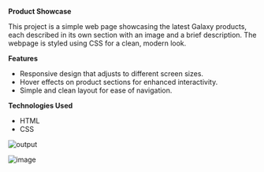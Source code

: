 **Product Showcase**

This project is a simple web page showcasing the latest Galaxy products, each described in its own section with an image and a brief description. The webpage is styled using CSS for a clean, modern look.

**Features**

- Responsive design that adjusts to different screen sizes.
- Hover effects on product sections for enhanced interactivity.
- Simple and clean layout for ease of navigation.

**Technologies Used**

- HTML
- CSS

![output](https://github.com/user-attachments/assets/156d071d-23fb-4b25-b0bf-9f51babe885b)

![image](https://github.com/user-attachments/assets/22afce5b-64dc-40cc-afc1-bf6760b111db)


